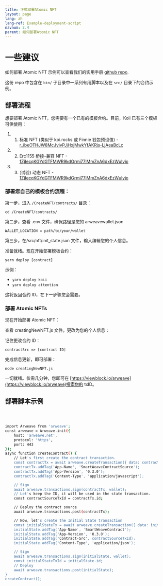 ```yaml
---
title: 正式部署Atomic NFT
layout: page
lang: zh
lang-ref: Example-deployment-script
navnum: 2.4
parent: 如何部署Atomic NFT
---
```


# 一些建议

如何部署 Atomic NFT 示例可以查看我们的实用手册 [github repo](https://github.com/atomic-nfts/standard).

这份 repo 中包含在 `bin/` 子目录中一系列有用脚本以及在 `src/` 目录下的合约示例。

## 部署流程

想要部署 Atomic NFT，您需要有一个已有的模板合约。目前，Koii 已有三个模板可供使用：

1. 1. 标准 NFT (类似于 koi.rocks 或 Finnie 钱包预设值) - [r_ibeOTHJW8McJvivPJjHxjMwkYfAKRjs-LjAeaBcLc](https://viewblock.io/arweave/tx/r_ibeOTHJW8McJvivPJjHxjMwkYfAKRjs-LjAeaBcLc)

2. 2. Erc1155 桥接-兼容 NFT - [1ZjIecqKGYdGTFMWR9kdGrmi77lMmZnA6dxEzWulyjo](https://viewblock.io/arweave/tx/1ZjIecqKGYdGTFMWR9kdGrmi77lMmZnA6dxEzWulyjo)

3. 3. (试验) 动态 NFT - [1ZjIecqKGYdGTFMWR9kdGrmi77lMmZnA6dxEzWulyjo](https://viewblock.io/arweave/tx/1ZjIecqKGYdGTFMWR9kdGrmi77lMmZnA6dxEzWulyjo)

### 部署您自己的模板合约流程：

第一步，进入 `/CreateNFT/contracts/` 目录：

```
cd /CreateNFT/contracts/
```

第二步，查看 .env 文件，确保路径是您的 arweavewallet.json

```
WALLET_LOCATION = path/to/your/wallet
```

第三步，在/src/nft/init_state.json 文件，输入编辑您的个人信息。

准备就绪。现在开始部署模板合约：

```
yarn deploy [contract]
```

示例：

- `yarn deploy koii`
- `yarn deploy attention`

这将返回合约 ID，在下一步骤您会需要。

### 部署 Atomic NFTs

现在开始部署 Atomic NFT：

查看 creatingNewNFT.js 文件。更改为您的个人信息：

记住更改合约 ID：

```
contractSrc => [contract ID]

```

完成信息更新，即可部署：

```
node creatingNewNFT.js
```

一切就绪。仅需几分钟，您即可在 [https://viewblock.io/arweave](https://viewblock.io/arweave)搜索您的 txID。

## 部署脚本示例

<br>

```bash

import Arweave from 'arweave';
const arweave = Arweave.init({
    host: 'arweave.net',
    protocol: 'https',
    port: 443
});
async function createContract() {
    // Let's first create the contract transaction.
    const contractTx = await arweave.createTransaction({ data: contractSource }, wallet);
    contractTx.addTag('App-Name', 'SmartWeaveContractSource');
    contractTx.addTag('App-Version', '0.3.0');
    contractTx.addTag('Content-Type', 'application/javascript');

    // Sign
    await arweave.transactions.sign(contractTx, wallet);
    // Let's keep the ID, it will be used in the state transaction.
    const contractSourceTxId = contractTx.id;

    // Deploy the contract source
    await arweave.transactions.post(contractTx);

    // Now, let's create the Initial State transaction
    const initialStateTx = await arweave.createTransaction({ data: initialState }, wallet);
    initialState.addTag('App-Name', 'SmartWeaveContract');
    initialState.addTag('App-Version', '0.3.0');
    initialState.addTag('Contract-Src', contractSourceTxId);
    initialState.addTag('Content-Type', 'application/json');

    // Sign
    await arweave.transactions.sign(initialState, wallet);
    const initialStateTxId = initialState.id;
    // Deploy
    await arweave.transactions.post(initialState);
}
createContract();

```

